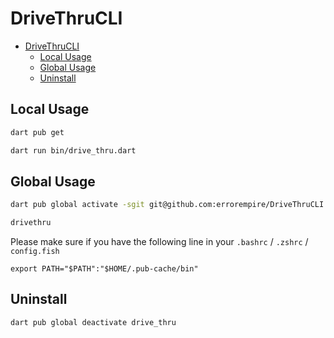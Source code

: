 # DriveThruCLI

- [DriveThruCLI](#drivethrucli)
  - [Local Usage](#local-usage)
  - [Global Usage](#global-usage)
  - [Uninstall](#uninstall)

## Local Usage

```sh
dart pub get
```

```sh
dart run bin/drive_thru.dart
```
## Global Usage

```sh
dart pub global activate -sgit git@github.com:errorempire/DriveThruCLI.git
```

```sh
drivethru
```

Please make sure if you have the following line in your `.bashrc` / `.zshrc` / `config.fish`

```
export PATH="$PATH":"$HOME/.pub-cache/bin"
```

## Uninstall

```sh
dart pub global deactivate drive_thru
```